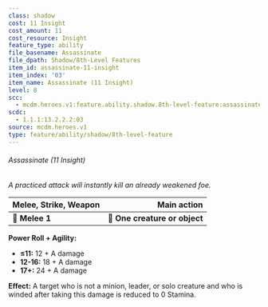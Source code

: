 ```yaml
---
class: shadow
cost: 11 Insight
cost_amount: 11
cost_resource: Insight
feature_type: ability
file_basename: Assassinate
file_dpath: Shadow/8th-Level Features
item_id: assassinate-11-insight
item_index: '03'
item_name: Assassinate (11 Insight)
level: 8
scc:
  - mcdm.heroes.v1:feature.ability.shadow.8th-level-feature:assassinate-11-insight
scdc:
  - 1.1.1:13.2.2.2:03
source: mcdm.heroes.v1
type: feature/ability/shadow/8th-level-feature
---
```


###### Assassinate (11 Insight)

*A practiced attack will instantly kill an already weakened foe.*

| **Melee, Strike, Weapon** |               **Main action** |
| ------------------------- | ----------------------------: |
| **📏 Melee 1**            | **🎯 One creature or object** |

**Power Roll + Agility:**

- **≤11:** 12 + A damage
- **12-16:** 18 + A damage
- **17+:** 24 + A damage

**Effect:** A target who is not a minion, leader, or solo creature and who is winded after taking this damage is reduced to 0 Stamina.
